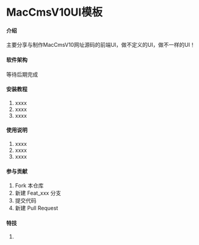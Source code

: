 # MacCmsV10UI模板

#### 介绍
主要分享与制作MacCmsV10网址源码的前端UI，做不定义的UI，做不一样的UI！

#### 软件架构
等待后期完成


#### 安装教程

1.  xxxx
2.  xxxx
3.  xxxx

#### 使用说明

1.  xxxx
2.  xxxx
3.  xxxx

#### 参与贡献

1.  Fork 本仓库
2.  新建 Feat_xxx 分支
3.  提交代码
4.  新建 Pull Request


#### 特技

1.  
